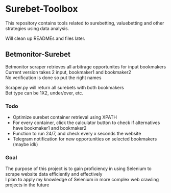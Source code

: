 # Surebet-Toolbox
This repository contains tools related to surebetting, valuebetting and other strategies using data analysis.

Will clean up READMEs and files later.

## Betmonitor-Surebet
Betmonitor scraper retrieves all arbitrage opportunites for input bookmakers<br>
Current version takes 2 input, bookmaker1 and bookmaker2<br>
No verification is done so put the right names<br>

Scraper.py will return all surebets with both bookmakers<br>
Bet type can be 1X2, under/over, etc.

### Todo
  - Optimize surebet container retrieval using XPATH<br>
  - For every container, click the calculator button to check if alternatives have bookmaker1 and bookmaker2<br>
  - Function to run 24/7, and check every x seconds the website<br>
  - Telegram notification for new opportunities on selected bookmakers (maybe idk) <br>

### Goal
The purpose of this project is to gain proficiency in using Selenium to scrape website data efficiently and effectively<br>
I plan to apply my knowledge of Selenium in more complex web crawling projects in the future

